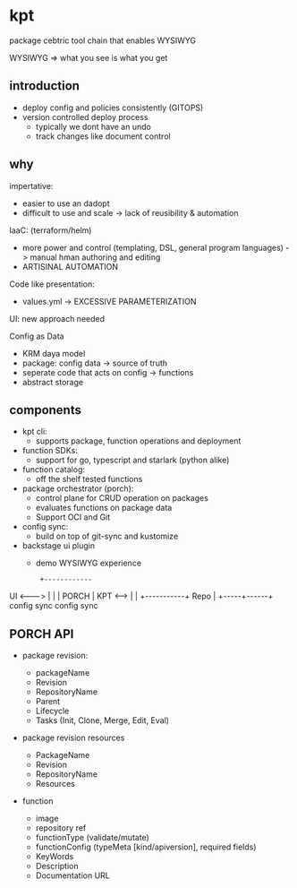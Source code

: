 # kpt

package cebtric tool chain that enables WYSIWYG

WYSIWYG => what you see is what you get

## introduction

- deploy config and policies consistently (GITOPS)
- version controlled deploy process
  - typically we dont have an undo
  - track changes like document control

## why

impertative:
- easier to use an dadopt
- difficult to use and scale -> lack of reusibility & automation

IaaC: (terraform/helm)
- more power and control (templating, DSL, general program languages) -> manual hman authoring and editing
- ARTISINAL AUTOMATION

Code like presentation:
- values.yml -> EXCESSIVE PARAMETERIZATION

UI: new approach needed

Config as Data
- KRM daya model
- package: config data -> source of truth
- seperate code that acts on config -> functions
- abstract storage

## components

- kpt cli:
  - supports package, function operations and deployment
- function SDKs:
  - support for go, typescript and starlark (python alike)
- function catalog:
  - off the shelf tested functions
- package orchestrator (porch):
  - control plane for CRUD operation on packages
  - evaluates functions on package data
  - Support OCI and Git
- config sync:
  - build on top of git-sync and kustomize
- backstage ui plugin
  - demo WYSIWYG experience

         +------------
UI <---> |           |
         |  PORCH    |
KPT <--> |           |
         +-----------+
             Repo
               |
         +-----+------+
      config sync    config sync


## PORCH API

- package revision:
  - packageName
  - Revision
  - RepositoryName
  - Parent
  - Lifecycle
  - Tasks (Init, Clone, Merge, Edit, Eval)

- package revision resources
  - PackageName
  - Revision
  - RepositoryName
  - Resources

- function
  - image
  - repository ref
  - functionType (validate/mutate)
  - functionConfig (typeMeta [kind/apiversion], required fields)
  - KeyWords
  - Description
  - Documentation URL